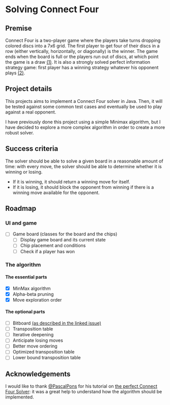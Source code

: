 # Solving Connect Four

## Premise

Connect Four is a two-player game where the players take turns dropping colored discs into a 7x6 grid. The first player to get four of their discs in a row (either vertically, horizontally, or diagonally) is the winner. The game ends when the board is full or the players run out of discs, at which point the game is a draw [(1)](https://en.wikipedia.org/wiki/Connect_Four#Gameplay). It is also a strongly solved perfect information strategy game: first player has a winning strategy whatever his opponent plays [(2)](https://en.wikipedia.org/wiki/Connect_Four#Mathematical_solution).

## Project details

This projects aims to implement a Connect Four solver in Java. Then, it will be tested against some common test cases and eventually be used to play against a real opponent.

I have previously done this project using a simple Minimax algorithm, but I have decided to explore a more complex algorithm in order to create a more robust solver.

## Success criteria

The solver should be able to solve a given board in a reasonable amount of time: with every move, the solver should be able to determine whether it is winning or losing.

- If it is winning, it should return a winning move for itself.
- If it is losing, it should block the opponent from winning if there is a winning move available for the opponent.

## Roadmap

### UI and game

- [ ] Game board (classes for the board and the chips)
  - [ ] Display game board and its current state
  - [ ] Chip placement and conditions
  - [ ] Check if a player has won

### The algorithm

#### The essential parts

- [X] MinMax algorithm
- [X] Alpha-beta pruning
- [X] Move exploration order

#### The optional parts

- [ ] Bitboard [(as described in the linked issue)](https://github.com/cytronicoder/connect-four/issues/1)
- [ ] Transposition table
- [ ] Iterative deepening
- [ ] Anticipate losing moves
- [ ] Better move ordering
- [ ] Optimized transposition table
- [ ] Lower bound transposition table

## Acknowledgements

I would like to thank [@PascalPons](https://github.com/PascalPons) for his tutorial on [the perfect Connect Four Solver](https://blog.gamesolver.org/): it was a great help to understand how the algorithm should be implemented.
